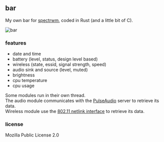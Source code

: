 ## bar

My own bar for [spectrwm](https://github.com/conformal/spectrwm), coded in Rust (and a little bit of C).

![bar](https://image.petitmur.beer/bar.png)

### features

* date and time
* battery (level, status, design level based)
* wireless (state, essid, signal strength, speed)
* audio sink and source (level, muted)
* brightness
* cpu temperature
* cpu usage

Some modules run in their own thread.\
The audio module communicates with the [PulseAudio](https://www.freedesktop.org/wiki/Software/PulseAudio/) server to retrieve its data.\
Wireless module use the [802.11 netlink interface](https://www.infradead.org/~tgr/libnl/) to retrieve its data.

### license
Mozilla Public License 2.0
